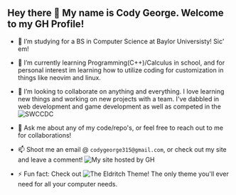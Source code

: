 ## Hey there 👋 My name is Cody George. Welcome to my GH Profile!


- 🔭 I’m studying for a BS in Computer Science at Baylor Universisty! Sic' em!
- 🌱 I’m currently learning Programming(C++)/Calculus in school, and for personal interest im learning how to utilize coding for customization in things like neovim and linux.
- 👯 I’m looking to collaborate on anything and everything. I love learning new things and working on new projects with a team. I've dabbled in web development and game development as well as competed in the ![SWCCDC](https://southwestccdc.com/)

- 💬 Ask me about any of my code/repo's, or feel free to reach out to me for collaborations!
- 📫 Shoot me an email @ `codygeorge315@gmail.com`, or check out my site and leave a comment! ![My site hosted by GH](https://codyjgeorge.github.io/Simple_Hacker_Portfolio/)

- ⚡ Fun fact: Check out ![The Eldritch Theme!](https://github.com/eldritch-theme/eldritch) The only theme you'll ever need for all your computer needs.
